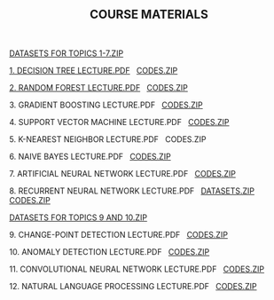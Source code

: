 <html>
  
  <center><h2>COURSE MATERIALS</h2></center>
  <br>
  <p><a href="DATASETS_TOPICS1-7.zip">DATASETS FOR TOPICS 1-7.ZIP</a></p>
  <p><a href="1. Decision Tree.pdf">1. DECISION TREE LECTURE.PDF</a>&nbsp;&nbsp;&nbsp;<a href="DECISION_TREE_CODES.zip">CODES.ZIP</a></p>
  <p><a href="2. Random Forest.pdf">2. RANDOM FOREST LECTURE.PDF</a>&nbsp;&nbsp;&nbsp;<a href="RANDOM_FOREST_CODES.zip">CODES.ZIP</a></p>
    <p>3. GRADIENT BOOSTING LECTURE.PDF&nbsp;&nbsp;&nbsp;<a href="GRADIENT_BOOSTING_CODES.zip">CODES.ZIP</a></p>
      <p>4. SUPPORT VECTOR MACHINE LECTURE.PDF&nbsp;&nbsp;&nbsp;<a href="SVM_CODES.zip">CODES.ZIP</a></p>
        <p>5. K-NEAREST NEIGHBOR LECTURE.PDF&nbsp;&nbsp;&nbsp;CODES.ZIP</p>
          <p>6. NAIVE BAYES LECTURE.PDF&nbsp;&nbsp;&nbsp;<a href="NAIVE_BAYES_CODES.zip">CODES.ZIP</a></p>
            <p>7. ARTIFICIAL NEURAL NETWORK LECTURE.PDF&nbsp;&nbsp;&nbsp;<a href="ANN_CODES.zip">CODES.ZIP</a></p>
            <p>8. RECURRENT NEURAL NETWORK LECTURE.PDF&nbsp;&nbsp;&nbsp;<a href="RNN_DATASETS.zip">DATASETS.ZIP</a>&nbsp;&nbsp;&nbsp;
              <a href="RNN_CODES.zip">CODES.ZIP</a></p>
<p><a href="DATASETS_TOPICS9-10.zip">DATASETS FOR TOPICS 9 AND 10.ZIP</a></p>
            <p>9. CHANGE-POINT DETECTION LECTURE.PDF&nbsp;&nbsp;&nbsp;<a href="CPD_CODES.zip">CODES.ZIP</a></p>
            <p>10. ANOMALY DETECTION LECTURE.PDF&nbsp;&nbsp;&nbsp;<a href="ANOMALY_DETECTION_CODES.zip">CODES.ZIP</a></p>
            <p>11. CONVOLUTIONAL NEURAL NETWORK LECTURE.PDF&nbsp;&nbsp;&nbsp;<a href="CNN_CODES.zip">CODES.ZIP</a></p>
      <p>12. NATURAL LANGUAGE PROCESSING LECTURE.PDF&nbsp;&nbsp;&nbsp;<a href="NLP_CODES.zip">CODES.ZIP</a></p>
 </html>
